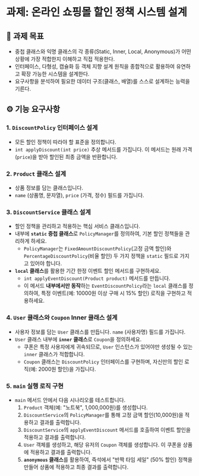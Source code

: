 # 과제: 온라인 쇼핑몰 할인 정책 시스템 설계

## 🎯 과제 목표

- 중첩 클래스와 익명 클래스의 각 종류(Static, Inner, Local, Anonymous)가 어떤 상황에 가장 적합한지 이해하고 직접 적용한다.
- 인터페이스, 다형성, 캡슐화 등 객체 지향 설계 원칙을 종합적으로 활용하여 유연하고 확장 가능한 시스템을 설계한다.
- 요구사항을 분석하여 필요한 데이터 구조(클래스, 배열)를 스스로 설계하는 능력을 기른다.

## ⚙️ 기능 요구사항

### 1. `DiscountPolicy` 인터페이스 설계
- 모든 할인 정책이 따라야 할 표준을 정의합니다.
- `int applyDiscount(int price)` 추상 메서드를 가집니다. 이 메서드는 원래 가격(`price`)을 받아 할인된 최종 금액을 반환합니다.

### 2. `Product` 클래스 설계
- 상품 정보를 담는 클래스입니다.
- `name` (상품명, 문자열), `price` (가격, 정수) 필드를 가집니다.

### 3. `DiscountService` 클래스 설계
- 할인 정책을 관리하고 적용하는 핵심 서비스 클래스입니다.
- 내부에 **`static` 중첩 클래스**로 `PolicyManager`를 정의하여, 기본 할인 정책들을 관리하게 하세요.
    - `PolicyManager`는 `FixedAmountDiscountPolicy`(고정 금액 할인)와 `PercentageDiscountPolicy`(비율 할인) 두 가지 정책을 `static` 필드로 가지고 있어야 합니다.
- **`local` 클래스**를 활용한 기간 한정 이벤트 할인 메서드를 구현하세요.
    - `int applyEventDiscount(Product product)` 메서드를 만듭니다.
    - 이 메서드 **내부에서만 동작**하는 `EventDiscountPolicy`라는 `local` 클래스를 정의하여, 특정 이벤트(예: 10000원 이상 구매 시 15% 할인) 로직을 구현하고 적용하세요.

### 4. `User` 클래스와 `Coupon` Inner 클래스 설계
- 사용자 정보를 담는 `User` 클래스를 만듭니다. `name` (사용자명) 필드를 가집니다.
- `User` 클래스 내부에 **`inner` 클래스**로 `Coupon`을 정의하세요.
    - 쿠폰은 특정 사용자에게 귀속되므로, `User` 인스턴스가 있어야만 생성될 수 있는 `inner` 클래스가 적합합니다.
    - `Coupon` 클래스는 `DiscountPolicy` 인터페이스를 구현하며, 자신만의 할인 로직(예: 2000원 할인)을 가집니다.

### 5. `main` 실행 로직 구현
- `main` 메서드 안에서 다음 시나리오를 테스트합니다.
    1.  `Product` 객체(예: "노트북", 1,000,000원)를 생성합니다.
    2.  `DiscountService`의 `PolicyManager`를 통해 고정 금액 할인(10,000원)을 적용하고 결과를 출력합니다.
    3.  `DiscountService`의 `applyEventDiscount` 메서드를 호출하여 이벤트 할인을 적용하고 결과를 출력합니다.
    4.  `User` 객체를 생성하고, 해당 유저의 `Coupon` 객체를 생성합니다. 이 쿠폰을 상품에 적용하고 결과를 출력합니다.
    5.  **`anonymous` 클래스**를 활용하여, 즉석에서 "반짝 타임 세일" (50% 할인) 정책을 만들어 상품에 적용하고 최종 결과를 출력합니다.
